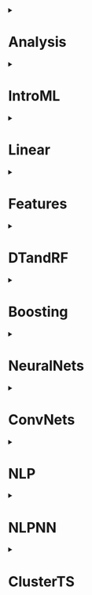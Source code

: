 <details>
<summary><h1>Analysis</h1></summary>
<details>
<summary><h2>Ближайший элемент</h2></summary>
Реализуйте функцию, принимающую на вход непустой тензор (может быть многомерным) $X$ и некоторое число $a$ и возвращающую ближайший к числу элемент тензора. Если ближайших несколько - выведите минимальный из ближайших. (Вернуть нужно само число, а не индекс числа!)

### Sample
#### Input:
```python
X = np.array([[ 1,  2, 13],
              [15,  6,  8],
              [ 7, 18,  9]])
a = 7.2
```
#### Output:
```python
7
```
[Solution:](./Отборочный/MTS-строки.py)
```python
import numpy as np

def nearest_value(X: np.ndarray, a: float) -> float:
    return X[np.abs(X - a) == np.abs(X - a).min()].min()
```
</details>
<details>
<summary><h2>Сортировка чисел</h2></summary>
Дан одномерный массив целых чисел. Необходимо отсортировать в нем только числа, которые делятся на $2$. При этом начальный массив изменять нельзя.

### Sample
#### Input:
```python
A = np.array([43, 66, 34, 55, 78, 105, 2])
```
#### Output:
```python
array([ 43,   2,  34,  55,  66, 105,  78])
```
[Solution:](./Отборочный/MTS-строки.py)
```python
import numpy as np

def sort_evens(A: np.ndarray) -> np.ndarray:
    b = A.copy()
    b[b % 2 == 0] = np.sort(b[b % 2 == 0])
    return b
```
</details>
<details>
<summary><h2>Страшные маски</h2></summary>
Даны трехмерный тензор размерности $X(n, k, k)$, состоящий из $0$ или $1$, или $n$ картинок $k \times k$. Нужно применить к нему указанную маску размерности $(k, k)$: В случае, если биты в маске и картинке совпадают, то результирующий бит должен быть равен $0$, иначе $1$.

### Sample
#### Input:
```python
X = np.array([
              [[ 1, 0, 1],
               [ 1, 1, 1],
               [ 0, 0, 1]],
             
              [[ 1, 1, 1],
               [ 1, 1, 1],
               [ 1, 1, 1]]
            ])
mask = np.array([[1, 1, 0],
                 [1, 1, 0],
                 [1, 1, 0]])
```
#### Output:
```python
array([[[0, 1, 1],
        [0, 0, 1],
        [1, 1, 1]],

       [[0, 0, 1],
        [0, 0, 1],
        [0, 0, 1]]])
```
[Solution:](./Отборочный/MTS-строки.py)
```python
import numpy as np

def tensor_mask(X: np.ndarray, mask: np.ndarray) -> np.ndarray:
    return np.where(X == mask, 0, 1)
```
ИЛИ
```python
import numpy as np

def tensor_mask(X: np.ndarray, mask: np.ndarray) -> np.ndarray:
    return np.bitwise_xor(X, mask)
```
</details>
<details>
<summary><h2>Сумма цифр в массиве</h2></summary>
На вход подается `np.ndarray` c натуральными числами. Надо получить массив сумм цифр в этих числах.

### Sample
#### Input:
```python
a = np.array([1241, 354, 121])
```
#### Output:
```python
array([ 8, 12, 4])
```
[Solution:](./Отборочный/MTS-строки.py)
```python
import numpy as np

def num_sum(a: np.ndarray) -> np.ndarray:
  digits = np.array(list(''.join(np.char.mod('%d', a)))).astype(int)
  return np.add.reduceat(digits, np.r_[0, np.char.str_len(np.char.mod('%d', a)).cumsum()[:-1]])
```
</details>
<details>
<summary><h2>Чистка NaN-ов</h2></summary>
Одна из важных проблем данных - пустые значения. В *numpy* и *pandas* они обычно объявляются специальным типом ```np.nan```. В реальных задачах нам часто нужно что-то сделать с этими значениями. Например заменить на 0, среднее или медиану.

Реализуйте функцию, которая во входной вещественной матрице ```X``` находит все значения ```nan``` и заменяет их на **медиану** остальных элементов столбца. Если все элементы столбца матрицы ```nan```, то заполняем столбец нулями.

### Sample
#### Input:
```python
X = np.array([[np.nan,      4,  np.nan],
              [np.nan, np.nan,       8],
              [np.nan,      5,  np.nan]])
```
#### Output:
```python
array([[0. , 4. , 8. ],
       [0. , 4.5, 8. ],
       [0. , 5. , 8. ]])
```
[Solution:](./Отборочный/MTS-строки.py)
```python
import numpy as np

def replace_nans(X: np.ndarray) -> np.ndarray:
    Y = X.copy()
    m = np.nanmedian(Y, axis=0)
    m[np.isnan(m)] = 0
    Y[np.isnan(Y)] = np.take(m, np.where(np.isnan(Y))[1])
    return Y
```
</details>
<details>
<summary><h2>Бухгалтерия зоопарка</h2></summary>
Вам на вход подается словарь, где ключ - это тип животного, а значение - словарь с признаками этого животного, где ключ - тип признака, а значение - значение признака (Типичный json проще говоря). Наименования признаков животного - всегда строки. Значения признаков - любой из типов pandas.

Вам следует создать табличку, где по строчкам будут идти животные, а по колонкам - их признаки, которая удовлетворяет следующим условиям:

* Тип животного нужно выделить в отдельную колонку `Type`
* Строки отсортированы по типу животного в алфавитном порядке
* Колонки отсортированы в алфавитном порядке, кроме колонки `Type` - она первая
* Индексы строк - ряд натуральных чисел начиная с 0 без пропусков

Имейте в виду, что признаки у двух животных могут не совпадать, значит незаполненные данные нужно заполнить `Nan` значением.

Верните на выходе табличку(`DataFrame`), в которой отсутствуют Nan значения. При этом могут отсутствовать некоторые признаки, но животные должны присутствовать **все**. Изначальные типы значений из словаря: `int64`, `float64`, `bool` и.т.д. должны сохраниться и в конечной табличке, а не превратиться в `object`-ы. (От удаляемых признаков этого, очевидно, не требуется).

### Sample
#### Input:
```python
ZOO = {
        'cat':{'color':'black', 'tail_len': 50, 'injured': False}, 
        'dog':{'age': 6, 'tail_len': 30.5, 'injured': True}
      }
```
#### Output:

|  | Type | injured |tail_len |
|--|----|--------|-------|
|0 | cat |  False | 50.0 |
|1 | dog |  True  | 30.5  |

[Solution:](./Отборочный/MTS-строки.py)
```python
import pandas as pd

def ZOOtable(zoo: dict) -> pd.DataFrame:
  df = pd.DataFrame(zoo).T.apply(pd.to_numeric, errors='ignore').dropna(axis=1).reset_index().rename(columns={'index': 'Type'}).sort_values(by = 'Type').reset_index(drop=True)
  return df.reindex(sorted(df.columns), axis=1)
```
</details>
<details>
<summary><h2>Простые преобразования</h2></summary>
На вход подается `DataFrame` из 3-х колонок дата рождения и смерти человека на **русском** языке в формате представленом ниже:

|  | Имя             | Дата рождения  | Дата смерти      
|--|-----------------|----------------|------------------
|0 |Никола Тесла     |10 июля 1856 г. |7 января 1943 г.  
|1 |Альберт Эйнштейн |14 марта 1879 г.|18 апреля 1955 г.  

Необходимо вернуть исходную таблицу с добавленным в конце столбцом полных лет жизни.


|  | Имя             | Дата рождения  | Дата смерти     | Полных лет
|--|-----------------|----------------|-----------------|-----------
|0 |Никола Тесла     |10 июля 1856 г. |7 января 1943 г. | 86        
|1 |Альберт Эйнштейн |14 марта 1879 г.|18 апреля 1955 г.| 76        

Формат даты единый, исключений нет, пробелы мужду элементами дат присутствуют, исключений (`Nan`) нету.

P.S. Для обработки высокосных годов используйте модуль `dateutil.relativedelta`.

[Solution:](./Отборочный/MTS-строки.py)
```python
import pandas as pd
from datetime import datetime
from dateutil.relativedelta import relativedelta

def rus_feature(df: pd.DataFrame) -> pd.DataFrame:
    def parse_date(date_str):
      dates = date_str.split()
      months = {
          'января': 1, 'февраля': 2, 'марта': 3,
          'апреля': 4, 'мая': 5, 'июня': 6,
          'июля': 7, 'августа': 8, 'сентября': 9,
          'октября': 10, 'ноября': 11, 'декабря': 12
      }
      return datetime(
          year=int(dates[2]), 
          month=months[dates[1]], 
          day=int(dates[0]) 
      )
      
    df['Полных лет'] = df.apply(lambda row: relativedelta(parse_date(row['Дата смерти']), parse_date(row['Дата рождения'])).years, axis=1)
    return df
```
</details>
<details>
<summary><h2>Характеристики</h2></summary>
В этой задаче на вход подаются всем известные данные о погибших/выживших пассажирах на титанике. (Файл `titanik_train.csv` в папке data). 

Верните максимальное значение, минимальное значение, медиану, среднее, дисперсию возраста **погибших** мужчин. Именно в данном порядке.

### Sample
#### Input:
```python
df = pd.read_csv('data/titanic_train.csv', index_col='PassengerId')
```

[Solution:](./Отборочный/MTS-строки.py)
```python
import pandas as pd

def men_stat(df: pd.DataFrame):
    ages = df[(df['Sex'] == 'male') & (df['Survived'] == 0)]['Age'].dropna()
    return ages.max(), ages.min(), ages.median(), ages.mean(), ages.var()
```
</details>
<details>
<summary><h2>Сводная таблица</h2></summary>
В этой задаче на вход подаются всем известные данные о погибших/выживших пассажирах на титанике. (Файл `titanik_train.csv` в папке data). 

Сделать сводную таблицу по **максимальному возрасту** для пола и класса. Для примера посмотрите сводную таблицу по сумме выживших, для пола и класса. 

| Sex        | Pclass  | Survived |
|------------|---------|----------|
| **female** | **1**   |      91  |
|            | **2**   |      70  |
|            | **3**   |      72  |
| **male**   | **1**   |      45  |
|            | **2**   |      17  |
|            | **3**   |      47  |

Обратите внимание, что первые 2 столбца - это не колонки, а `MultiIndex`.

### Sample
#### Input:
```python
df = pd.read_csv('data/titanic_train.csv', index_col='PassengerId')
```

[Solution:](./Отборочный/MTS-строки.py)
```python
import pandas as pd

def age_stat(df: pd.DataFrame) -> pd.DataFrame:
    return df.pivot_table(
      values='Age',
      index=['Sex', 'Pclass'],
      aggfunc='max'
    )
```
</details>
<details>
<summary><h2>Популярные девушки</h2></summary>
В этой задаче на вход подаются всем известные данные о погибших/выживших пассажирах на титанике. (Файл `titanik_train.csv` в папке data). 

Выведите список имен незамужних женщин(`Miss`) отсортированный по популярности. 

* В полном имени девушек **имя** - это **первое слово без скобок** после `Miss`.
* Остальные строки не рассматриваем.
* Девушки с одинаковой популярностью сортируются по имени в алфавитном порядке.

**Слово/имя** - подстрока без пробелов.
**Популярность** - количество таких имен в таблице.

### Sample 1
#### Input:
```python
data = pd.read_csv('data/titanic_train.csv', index_col='PassengerId')
```
#### Output:
Вот начало данного списка. Заметьте, **названия колонок должны совпадать** 

|  | Name | Popularity |
|--|----|--------|
|0 |Anna |9|
|1 |Mary |9
|2 |Margaret|6
|3 |Elizabeth|5
|4 |Alice |4
|5 |Bertha |4
|6 |Ellen |4
|7 |Helen |4

[Solution:](./Отборочный/MTS-строки.py)
```python
import pandas as pd

def fename_stat(df: pd.DataFrame) -> pd.DataFrame:
  miss_names = df[df['Name'].str.contains('Miss')]['Name'].str.extract(r'Miss\.\s+([^\s\(]+)')[0]
  popularity = miss_names.value_counts().reset_index()
  popularity.columns = ['Name', 'Popularity']
  return popularity.sort_values(by=['Popularity', 'Name'], ascending=[False, True]).reset_index(drop=True)
```
</details>
</details>
<details>
<summary><h1>IntroML</h1></summary>
</details>
<details>
<summary><h1>Linear</h1></summary>
</details>
<details>
<summary><h1>Features</h1></summary>
</details>
<details>
<summary><h1>DTandRF</h1></summary>
</details>
<details>
<summary><h1>Boosting</h1></summary>
</details>
<details>
<summary><h1>NeuralNets</h1></summary>
</details>
<details>
<summary><h1>ConvNets</h1></summary>
</details>
<details>
<summary><h1>NLP</h1></summary>
</details>
<details>
<summary><h1>NLPNN</h1></summary>
</details>
<details>
<summary><h1>ClusterTS</h1></summary>
</details>
